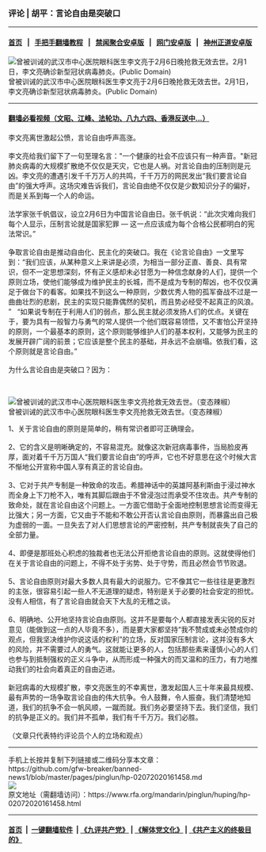 ### 评论 | 胡平：言论自由是突破口
------------------------

#### [首页](https://github.com/gfw-breaker/banned-news1/blob/master/README.md) &nbsp;&nbsp;|&nbsp;&nbsp; [手把手翻墙教程](https://github.com/gfw-breaker/guides/wiki) &nbsp;&nbsp;|&nbsp;&nbsp; [禁闻聚合安卓版](https://github.com/gfw-breaker/bn-android) &nbsp;&nbsp;|&nbsp;&nbsp; [网门安卓版](https://github.com/oGate2/oGate) &nbsp;&nbsp;|&nbsp;&nbsp; [神州正道安卓版](https://github.com/SzzdOgate/update) 



<div id="headerimg">
 <img alt="曾被训诫的武汉市中心医院眼科医生李文亮于2月6日晚抢救无效去世。2月1日，李文亮确诊新型冠状病毒肺炎。(Public Domain)" src="https://www.rfa.org/mandarin/zhuanlan/zhongguoyizhou/review-02062020161411.html/d4687874.jpg/image" title="曾被训诫的武汉市中心医院眼科医生李文亮于2月6日晚抢救无效去世。2月1日，李文亮确诊新型冠状病毒肺炎。(Public Domain)"/>
 <div id="headerimgcontents">
  <div id="headerimgcaption">
   <span>
    曾被训诫的武汉市中心医院眼科医生李文亮于2月6日晚抢救无效去世。2月1日，李文亮确诊新型冠状病毒肺炎。(Public Domain)
   </span>
   <!-- zoomattribute -->
  </div>
  <!-- headerimgcaption -->
 </div>
 <!-- headerimagecontents -->
</div>

<hr/>


#### [翻墙必看视频（文昭、江峰、法轮功、八九六四、香港反送中...）](http://167.172.214.107/home.html)

<div id="storytext">
 <div>
  <div class="slot_header">
  </div>
 </div>
 <p>
  李文亮离世激起公愤，言论自由呼声高涨。
  <br/>
  <br/>
  李文亮给我们留下了一句至理名言："一个健康的社会不应该只有一种声音。"新冠肺炎病毒的大规模扩散绝不仅仅是天灾，它也是人祸。对言论自由的压制则是元凶。李文亮的遭遇引发千千万万人的共鸣，千千万万的网民发出“我们要言论自由”的强大呼声。这场灾难告诉我们，言论自由绝不仅仅是少数知识分子的偏好，而是关系到每一个人的命运。
  <br/>
  <br/>
  法学家张千帆倡议，设立2月6日为中国言论自由日。张千帆说：“此次灾难向我们每个人显示，压制言论就是国家犯罪 — 这一点应该成为每个合格公民都明白的宪法常识。”
  <br/>
  <br/>
  争取言论自由是推动自由化、民主化的突破口。我在《论言论自由》一文里写到：“我们应该，从某种意义上来讲是必须，为相当一部分正直、善良、具有常识，但不一定思想深刻，怀有正义感却未必甘愿为一种信念献身的人们，提供一个原则立场，使他们能够成为维护民主的长城，而不是成为专制的帮凶，也不仅仅满足于做台下的看客。如果找不到这么一种原则，少数优秀人物的孤军奋战不过是一曲曲壮烈的悲剧，民主的实现只能靠偶然的契机，而且势必经受不起真正的风浪。 ”   “如果说专制在于利用人们的弱点，那么民主就必须发扬人们的优点。关键在于，要为具有一般智力与勇气的常人提供一个他们既容易领悟，又不害怕公开坚持的原则，一个最基本的原则，这个原则能够维护人们的基本权利，又能够为民主的发展开辟广阔的前景；它应该是整个民主的基础，并永远不会崩塌。依我们看，这个原则就是言论自由。”
  <br/>
  <br/>
  为什么言论自由是突破口？因为：
 </p>
 <p>
  <br/>
  <div class="image-inline captioned" style="width:1130px;">
   <div style="width:1130px;">
    <img alt="曾被训诫的武汉市中心医院眼科医生李文亮抢救无效去世。（变态辣椒）" src="https://www.rfa.org/mandarin/biantailajiaomanhua/lj-02062020164117.html/PHOTO-2020-02-06-15-10-34.jpg" title="曾被训诫的武汉市中心医院眼科医生李文亮抢救无效去世。（变态辣椒）"/>
   </div>
   <div class="image-caption">
    <span style="width:1130px;">
     曾被训诫的武汉市中心医院眼科医生李文亮抢救无效去世。（变态辣椒）
    </span>
    <span class="copyright">
    </span>
   </div>
  </div>
 </p>
 <p>
  1、关于言论自由的原则是简单的，稍有常识者即可正确理会。
  <br/>
  <br/>
  2、它的含义是明晰确定的，不容易混充。就像这次新冠病毒事件，当局脸皮再厚，面对着千千万万国人“我们要言论自由”的呼声，它也不好意思在这个时候大言不惭地公开宣称中国人享有真正的言论自由。
  <br/>
  <br/>
  3、它对于共产专制是一种致命的攻击。希腊神话中的英雄阿基利斯由于浸过神水而全身上下刀枪不入，唯有其脚后跟由于不曾浸泡过而承受不住攻击。共产专制的致命处，就在言论自由这个问题上。一方面它借助于全面地控制思想言论而变得无比强大；另一方面，它又由于不能和不敢公开否认言论自由原则，而暴露出自己极为虚弱的一面。一旦失去了对人们思想言论的严密控制，共产专制就丧失了自己的全部力量。
  <br/>
  <br/>
  4、即便是那班处心积虑的独裁者也无法公开拒绝言论自由的原则。这就使得他们在关于言论自由的问题上，不得不处于劣势、处于守势，而且必然会节节败退。
  <br/>
  <br/>
  5、言论自由原则对最大多数人具有最大的说服力。它不像其它一些往往是更激烈的主张，很容易引起一些人不无道理的疑虑，特别是关于必要的社会安定的担忧。没有人相信，有了言论自由就会天下大乱的无稽之谈。
  <br/>
  <br/>
  6、明确地、公开地坚持言论自由原则。这并不是要每个人都直接发表尖锐的反对意见（能做到这一点的人毕竟不多），而是要大家都坚持“我不赞成或未必赞成你的观点，但我坚决维护你说这话的权利”的立场，反对国家压制言论，这并没有多大的风险，并不需要过人的勇气。这就能让更多的人，包括那些素来谨慎小心的人们也参与到抵制强权的正义斗争中，从而形成一种强大的而又温和的压力，有力地推动我们的社会向着真正的自由迈进。
  <br/>
  <br/>
  新冠病毒的大规模扩散，李文亮医生的不幸离世，激发起国人三十年来最具规模、最有声势的一场争取言论自由的伟大抗争。令人鼓舞，令人振奋。我们清楚地知道，我们的抗争不会一帆风顺，一蹴而就。我们务必要坚持下去。我们坚信，我们的抗争是正义的。我们并不孤单，我们有千千万万。我们必胜。
  <br/>
  <br/>
  （文章只代表特约评论员个人的立场和观点）
 </p>
</div>

<hr/>
手机上长按并复制下列链接或二维码分享本文章：<br/>
https://github.com/gfw-breaker/banned-news1/blob/master/pages/pinglun/hp-02072020161458.md <br/>
<a href='https://github.com/gfw-breaker/banned-news1/blob/master/pages/pinglun/hp-02072020161458.md'><img src='https://github.com/gfw-breaker/banned-news1/blob/master/pages/pinglun/hp-02072020161458.md.png'/></a> <br/>
原文地址（需翻墙访问）：https://www.rfa.org/mandarin/pinglun/huping/hp-02072020161458.html


------------------------
#### [首页](https://github.com/gfw-breaker/banned-news1/blob/master/README.md) &nbsp;|&nbsp; [一键翻墙软件](https://github.com/gfw-breaker/nogfw/blob/master/README.md) &nbsp;| [《九评共产党》](https://github.com/gfw-breaker/9ping.md/blob/master/README.md#九评之一评共产党是什么) | [《解体党文化》](https://github.com/gfw-breaker/jtdwh.md/blob/master/README.md) | [《共产主义的终极目的》](https://github.com/gfw-breaker/gczydzjmd.md/blob/master/README.md)


<img src='http://gfw-breaker.win/banned-news/pages/pinglun/hp-02072020161458.md' width='0px' height='0px'/>